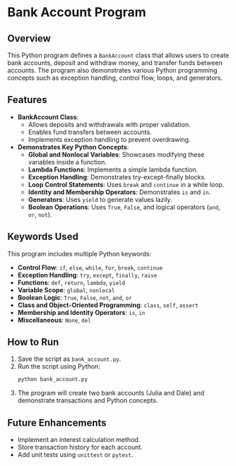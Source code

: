 # Bank Account Program

## Overview
This Python program defines a `BankAccount` class that allows users to create bank accounts, deposit and withdraw money, and transfer funds between accounts. The program also demonstrates various Python programming concepts such as exception handling, control flow, loops, and generators.

## Features
- **BankAccount Class**:
  - Allows deposits and withdrawals with proper validation.
  - Enables fund transfers between accounts.
  - Implements exception handling to prevent overdrawing.
- **Demonstrates Key Python Concepts**:
  - **Global and Nonlocal Variables**: Showcases modifying these variables inside a function.
  - **Lambda Functions**: Implements a simple lambda function.
  - **Exception Handling**: Demonstrates try-except-finally blocks.
  - **Loop Control Statements**: Uses `break` and `continue` in a while loop.
  - **Identity and Membership Operators**: Demonstrates `is` and `in`.
  - **Generators**: Uses `yield` to generate values lazily.
  - **Boolean Operations**: Uses `True`, `False`, and logical operators (`and`, `or`, `not`).

## Keywords Used
This program includes multiple Python keywords:
- **Control Flow**: `if`, `else`, `while`, `for`, `break`, `continue`
- **Exception Handling**: `try`, `except`, `finally`, `raise`
- **Functions**: `def`, `return`, `lambda`, `yield`
- **Variable Scope**: `global`, `nonlocal`
- **Boolean Logic**: `True`, `False`, `not`, `and`, `or`
- **Class and Object-Oriented Programming**: `class`, `self`, `assert`
- **Membership and Identity Operators**: `is`, `in`
- **Miscellaneous**: `None`, `del`

## How to Run
1. Save the script as `bank_account.py`.
2. Run the script using Python:
   ```sh
   python bank_account.py
   ```
3. The program will create two bank accounts (Julia and Dale) and demonstrate transactions and Python concepts.

## Future Enhancements
- Implement an interest calculation method.
- Store transaction history for each account.
- Add unit tests using `unittest` or `pytest`.


